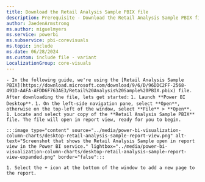 ```yaml
---
title: Download the Retail Analysis Sample PBIX file
description: Prerequisite - Download the Retail Analysis Sample PBIX file
author: JaedenArmstrong
ms.author: miguelmyers
ms.service: powerbi
ms.subservice: pbi-corevisuals
ms.topic: include
ms.date: 06/28/2024
ms.custom: include file - variant
LocalizationGroup: core-visuals
---
```

```- In the following guide, we're using the [Retail Analysis Sample PBIX](https://download.microsoft.com/download/9/6/D/96DDC2FF-2568-491D-AAFA-AFDD6F763AE3/Retail%20Analysis%20Sample%20PBIX.pbix) file. After downloading the file, lets get started:```
```1. Launch **Power BI Desktop**.```
```1. On the left-side navigation pane, select **Open**, otherwise on the top-left of the window, select **File** > **Open**.```
```1. Locate and select your copy of the **Retail Analysis Sample PBIX** file. The file will open in report view, ready for you to begin.```

```:::image type="content" source="../media/power-bi-visualization-column-charts/desktop-retail-analysis-sample-report-view.png" alt-text="Screenshot that shows the Retail Analysis Sample open in report view in the Power BI service." lightbox="../media/power-bi-visualization-column-charts/desktop-retail-analysis-sample-report-view-expanded.png" border="false":::```

```1. Select the + icon at the bottom of the window to add a new page to the report.```
